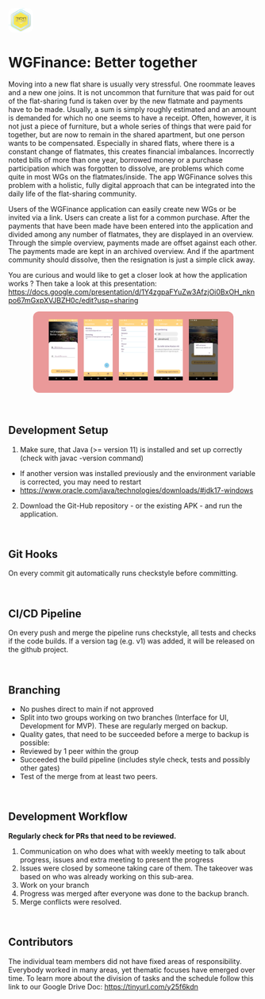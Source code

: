 <p align="left">
 <img src="https://github.com/ASE-Projekte-WS-2021/ase-ws-21-zusammenleben/blob/main/imagesforwiki/icon_WGFinance.png" style="border-radius: 12px; width: 10%;"/><br />
</p>

# WGFinance: Better together

Moving into a new flat share is usually very stressful. One roommate leaves and a new one joins. It is not uncommon that furniture that was paid for out of the flat-sharing fund is taken over by the new flatmate and payments have to be made. Usually, a sum is simply roughly estimated and an amount is demanded for which no one seems to have a receipt. Often, however, it is not just a piece of furniture, but a whole series of things that were paid for together, but are now to remain in the shared apartment, but one person wants to be compensated. Especially in shared flats, where there is a constant change of flatmates, this creates financial imbalances. Incorrectly noted bills of more than one year, borrowed money or a purchase participation which was forgotten to dissolve, are problems which come quite in most WGs on the flatmates/inside. The app WGFinance solves this problem with a holistic, fully digital approach that can be integrated into the daily life of the flat-sharing community.

Users of the WGFinance application can easily create new WGs or be invited via a link. Users can create a list for a common purchase. After the payments that have been made have been entered into the application and divided among any number of flatmates, they are displayed in an overview.
Through the simple overview, payments made are offset against each other. The payments made are kept in an archived overview. And if the apartment community should dissolve, then the resignation is just a simple click away.

You are curious and would like to get a closer look at how the application works ? Then take a look at this presentation: https://docs.google.com/presentation/d/1Y4zgpaFYuZw3AfzjOi0BxOH_nknpo67mGxpXVJBZH0c/edit?usp=sharing

<p align="center">
 <img src="https://github.com/ASE-Projekte-WS-2021/ase-ws-21-zusammenleben/blob/main/imagesforwiki/screens_WGFinance.PNG" style="border-radius: 12px; width: 80%;"/><br />
</p>


<br/>

## Development Setup

1. Make sure, that Java (>= version 11) is installed and set up correctly (check with javac -version command)
  - If another version was installed previously and the environment variable is corrected, you may need to restart
  - https://www.oracle.com/java/technologies/downloads/#jdk17-windows
2. Download the Git-Hub repository - or the existing APK - and run the application.

<br/>

## Git Hooks

On every commit git automatically runs checkstyle before committing.

<br/>

## CI/CD Pipeline

On every push and merge the pipeline runs checkstyle, all tests and checks if the code builds.
If a version tag (e.g. v1) was added, it will be released on the github project.

<br/>

## Branching

- No pushes direct to main if not approved
- Split into two groups working on two branches (Interface for UI, Development for MVP). These are regularly merged on backup.
- Quality gates, that need to be succeeded before a merge to backup is possible:
 - Reviewed by 1 peer within the group
 - Succeeded the build pipeline (includes style check, tests and possibly other gates)
 - Test of the merge from at least two peers.

<br/>

## Development Workflow

**Regularly check for PRs that need to be reviewed.**

1. Communication on who does what with weekly meeting to talk about progress, issues and extra meeting to present the progress
2. Issues were closed by someone taking care of them. The takeover was based on who was already working on this sub-area.
3. Work on your branch
4. Progress was merged after everyone was done to the backup branch.
5. Merge conflicts were resolved.

<br/>

## Contributors

The individual team members did not have fixed areas of responsibility. Everybody worked in many areas, yet thematic focuses have emerged over time.
To learn more about the division of tasks and the schedule follow this link to our Google Drive Doc: https://tinyurl.com/y25f6kdn 
